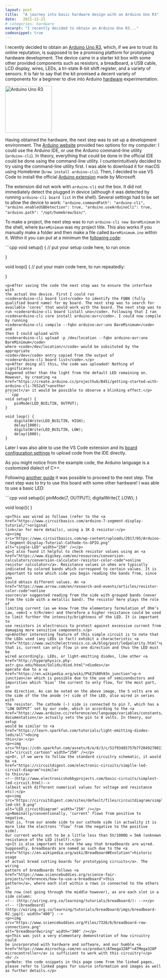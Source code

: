 ```yaml
---
layout: post
title:  "A journey into basic hardware design with an Arduino Uno R3"
date:   2021-12-21
# categories: hardware
excerpt: "I recently decided to obtain an Arduino Uno R3..."
codesnippet: true
---
```

<p>I recently decided to obtain an <a
href="https://store-usa.arduino.cc/products/arduino-uno-rev3/">Arduino
Uno R3</a>, which, if we are to trust its online reputation, is supposed
to be a promising platform for prototyping hardware development. The
device came in a starter kit box with some other provided components
such as resistors, a breadboard, a USB cable, LCD display, wires, LEDs,
a tri-state 8-bit shift register, and a variety of sensors. It is fair
to say that the kit promised a decent variety of components for a
beginner to dive into Arduino <a
href="https://www.arduino.cc/en/uploads/Main/Arduino_Uno_Rev3-schematic.pdf">hardware</a>
experimentation.</p>
<p><img
src="https://cdn.sparkfun.com//assets/parts/6/3/4/3/11021-01.jpg"
alt="Arduino Uno R3" width="150" /></p>
<p>Having obtained the hardware, the next step was to set up a
development environment. The <a
href="https://www.arduino.cc/en/software">Arduino website</a> provided
two options for my computer: I could use the Arduino IDE, or use the
Arduino command-line utility (<code>arduino-cli</code>). In theory,
everything that could be done in the official IDE could be done using
the command-line utility. I counterintuitively decided to try using the
command-line utility first. I was able to download it for macOS using
Homebrew (<code>brew install arduino-cli</code>). Then, I decided to use
VS Code to install the official <a
href="https://marketplace.visualstudio.com/items?itemName=vsciot-vscode.vscode-arduino">Arduino
extension</a> made by Microsoft.</p>
<p>The extension did not work with <code>arduino-cli</code> out the box.
It did not immediately detect the plugged in device (although it was
detected by running <code>arduino-cli board list</code> in the shell).
Several settings had to be set to allow the device to work:
<code>"arduino.commandPath": "arduino-cli", "arduino.enableUSBDetection": true, "arduino.useArduinoCli": true, "arduino.path": "/opt/homebrew/bin/"</code>.</p>
<p>To make a project, the next step was to run
<code>arduino-cli new BareMinimum</code> in the shell, where
<code>BareMinimum</code> was my project title. This also works if you
manually make a folder and then make a file called
<code>BareMinimum.ino</code> within it. Within it you can put at a
minimum the <a
href="https://www.arduino.cc/en/Tutorial/BuiltInExamples/BareMinimum">following
code</a>:</p>
```cpp
void setup() {
  // put your setup code here, to run once:

}

void loop() {
  // put your main code here, to run repeatedly:

}
```
<p>After saving the code the next step was to ensure the interface with
the actual Uno device. First I could run
<code>arduino-cli board list</code> to identify the FQBN (fully
qualified board name) for my board. The next step was to search for
available ‘cores’ that would work with the board. The next step was to
run <code>arduino-cli board listall uno</code>. Following that I ran
<code>arduino-cli core install arduino:avr</code>. I could now compile
by running
<code>arduino-cli compile --fqbn arduino:avr:uno BareMinimum</code> and
then I could upload with
<code>arduino-cli upload -p /dev/location --fqbn arduino:avr:uno BareMinimum</code>
where <code>/dev/location/</code> would be subsituted by the appropriate
<code>/dev</code> entry copied from the output of
<code>arduino-cli board list</code>.</p>
<p>After doing all this… the code was uploaded! Nothing of significance
happened other than the light from the default LED remaining on.
However, by creating <a
href="https://create.arduino.cc/projecthub/B45i/getting-started-with-arduino-cli-7652a5">another
project</a> it would be possible to observe a blinking effect.</p>
```cpp
void setup() {
    pinMode(LED_BUILTIN, OUTPUT);
}

void loop() {
    digitalWrite(LED_BUILTIN, HIGH);
    delay(1000);
    digitalWrite(LED_BUILTIN, LOW);
    delay(1000);
}
```
<p>Later I was also able to use the VS Code extension and its <a
href="https://maker.pro/arduino/tutorial/how-to-use-visual-studio-code-for-arduino">board
configuration settings</a> to upload code from the IDE directly.</p>
<p>As you might notice from the example code, the Arduino language is a
customized dialect of C++.</p>
<p>Following <a
href="https://www.circuitbasics.com/arduino-7-segment-display-tutorial/">another
guide</a> it was possible to proceed to the next step. The next step was
to try to use this board with some other hardware! I was able to use a
basic LED:</p>
```cpp
void setup(){
    pinMode(7, OUTPUT);
    digitalWrite(7, LOW);
}

void loop(){ 
}
```
<p>This was wired as follows (refer to the <a
href="https://www.circuitbasics.com/arduino-7-segment-display-tutorial/">original
link</a> for more details), using a 1K Ω resistor:</p>
<p><img
src="https://www.circuitbasics.com/wp-content/uploads/2017/05/Arduino-7-Segment-Display-Tutorial-Cathode-to-GPIO.png"
alt="single-LED" width="250" /></p>
<p>I also found it helpful to check resistor values using an <a
href="https://www.digikey.com/en/resources/conversion-calculators/conversion-calculator-resistor-color-code">online
resistor calculator</a>. Resistance values in ohms are typically
indicated by colored bands which correspond to certain values. It is
important to note which side you begin reading the bands from, since you
could obtain different values. An <a
href="https://www.arrow.com/en/research-and-events/articles/resistor-color-code">online
source</a> suggested reading from the side with grouped bands (never
from the side with a metallic band). The resistor here plays the role of
limiting current (as we know from the elementary formulation of Ohm’s
Law, <em>I = V/R</em>) and therefore a higher resistance could be used
to limit further the intensity/brightness of the LED. It is important to
use resistors in electronics to protect against excessive current from
damaging more sensitive components.</p>
<p>Another interesting feature of this simple circuit is to note that
the LEDs used (any LEDs in fact) exhibit a characteristic <a
href="https://www.switchelectronics.co.uk/blog/post/ledpolarity.html">polarity</a>,
that is, current can only flow in one direction and thus the LED must be
wired accordingly. LEDs, or light-emitting diodes, like other <a
href="http://hyperphysics.phy-astr.gsu.edu/hbase/Solids/diod.html">diodes</a>
operate due to a <a
href="https://en.wikipedia.org/wiki/P%E2%80%93n_junction">p-n
junction</a> which is possible due to the use of semiconductors and
impurities which ‘bias’ the current to only flow, for the most part, in
one direction. As can be noted on the above image, the 5 volts are on
the side of the the anode (+) side of the LED, also wired in series with
the resistor. The cathode (-) side is connected to pin 7, which has a
‘LOW OUTPUT’ set by our code, which in according to the <a
href="https://www.arduino.cc/reference/en/language/variables/constants/constants/">code
documentation</a> actually sets the pin to 0 volts. In theory, our setup
would be similar to <a
href="https://learn.sparkfun.com/tutorials/light-emitting-diodes-leds/all">doing
this</a>:</p>
<p><img
src="https://cdn.sparkfun.com/assets/6/e/8/3/c/51f93d85757b7f2049270817.png"
alt="circuit_cartoon" width="250" /></p>
<p>Or, if we were to follow the standard circuitry schematic, it would
be <a
href="https://circuitdigest.com/electronic-circuits/simplle-led-circuit-diagram">similar
to this</a>
<!--(http://www.electronicshobbyprojects.com/basic-circuits/simplest-led-circuit.html)-->
(albeit with different numerical values for voltage and resistance
etc):</p>
<p><img
src="https://circuitdigest.com/sites/default/files/circuitdiagram/simple-led-ckt_0.png"
alt="LED_circuitDiagram" width="250" /></p>
<p>Nominally/conventionally, ‘current’ flows from positive to negative,
that is, from our anode side to our cathode side (in actuality it is
more like the electrons ‘flow’ from the negative to the positive side).
Our current works out to be a little less than 5V/1000Ω = 5mA (unknown
resistance of the LED itself).</p>
<p>It is also important to note the way that breadboards are wired.
Supposedly, breadboards are named as such due to the <a
href="https://en.wikipedia.org/wiki/Breadboard#Evolution">historic usage
of actual bread cutting boards for prototyping circuits</a>. The wiring
pattern of breadboards follows <a
href="https://www.sciencebuddies.org/science-fair-projects/references/how-to-use-a-breadboard">this
pattern</a>, where each slot within a rows is connected to the others in
the row (not going through the middle however), as are each slot in a
side column:
<!-- (http://wiring.org.co/learning/tutorials/breadboard/): --></p>
<!-- ![breadboard](http://wiring.org.co/learning/tutorials/breadboard/imgs/breadboard-02.jpg){: width="400"} -->
<p><img
src="https://www.sciencebuddies.org/Files/7326/6/breadboard-row-connections.png"
alt="breadboardwiring" width="300" /></p>
<p>This was just a very elementary demonstration of how circuitry could
be incorporated with hardware and software, and our humble <a
href="https://www.microchip.com/en-us/product/ATmega328P">ATMega328P
microcontroller</a> is sufficient to work with this circuitry!</p>
<hr />
<p>Note: the code snippets in this page come from the linked pages,
please refer to linked pages for source information and images as well
as further details.</p>